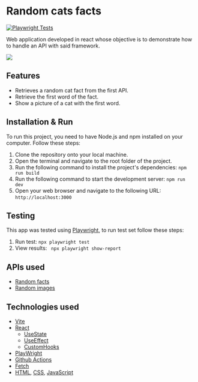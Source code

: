 # Random cats facts
[![Playwright Tests](https://github.com/JOSEW383/random-cats/actions/workflows/playwright.yml/badge.svg)](https://github.com/JOSEW383/random-cats/actions/workflows/playwright.yml)

Web application developed in react whose objective is to demonstrate how to handle an API with said framework.

![](https://github.com/JOSEW383/random-cats/blob/master/public/random_cats_demo.gif)


## Features

- Retrieves a random cat fact from the first API.
- Retrieve the first word of the fact.
- Show a picture of a cat with the first word.

## Installation & Run

To run this project, you need to have Node.js and npm installed on your computer. Follow these steps:

1. Clone the repository onto your local machine.
2. Open the terminal and navigate to the root folder of the project.
3. Run the following command to install the project's dependencies: `npm run build`
4. Run the following command to start the development server: `npm run dev`
5. Open your web browser and navigate to the following URL: `http://localhost:3000`

## Testing

This app was tested using [Playwright](https://playwright.dev/), to run test set follow these steps:

1. Run test: `npx playwright test`
2. View results: ` npx playwright show-report`

## APIs used

- [Random facts](https://catfact.ninja)
- [Random images](https://cataas.com)

## Technologies used

- [Vite](https://vitejs.dev/)
- [React](https://reactjs.org/)
  - [UseState](https://reactjs.org/docs/hooks-state.html)
  - [UseEffect](https://reactjs.org/docs/hooks-effect.html)
  - [CustomHooks](https://reactjs.org/docs/hooks-custom.html)
- [PlayWright](https://playwright.dev/)
- [Github Actions](https://docs.github.com/en/actions)
- [Fetch](https://developer.mozilla.org/en-US/docs/Web/API/Fetch_API)
- [HTML](https://developer.mozilla.org/en-US/docs/Web/HTML), [CSS](https://developer.mozilla.org/en-US/docs/Web/CSS), [JavaScript](https://developer.mozilla.org/en-US/docs/Web/JavaScript)
